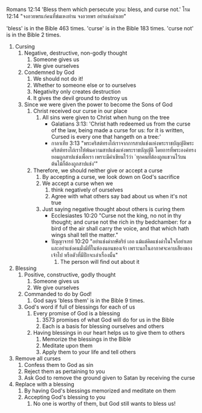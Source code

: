 
Romans 12:14 'Bless them which persecute you: bless, and curse not.'
โรม 12:14 "จงอวยพรแก่คนที่ข่มเหงท่าน จงอวยพร อย่าแช่งด่าเลย"

'bless' is in the Bible 463 times.
'curse' is in the Bible 183 times.
'curse not' is in the Bible 2 times.

1. Cursing
    1. Negative, destructive, non-godly thought
        1. Someone gives us
        2. We give ourselves
    2. Condemned by God
        1. We should not do it!
        2. Whether to someone else or to ourselves
        3. Negativity only creates destruction
        4. It gives the devil ground to destroy us
    3. Since we were given the power to become the Sons of God
        1. Christ received our curse in our place
            1. All sins were given to Christ when hung on the tree
                - Galatians 3:13: 'Christ hath redeemed us from the curse of the law, being made a curse for us: for it is written, Cursed is every one that hangeth on a tree:'
                - กาลาเทีย 3:13 "พระคริสต์ทรงไถ่เราจากการสาปแช่งแห่งพระราชบัญญัติพระคริสต์ทรงไถ่เราให้พ้นความสาปแช่งแห่งพระราชบัญญัติ โดยการที่พระองค์ทรงยอมถูกสาปแช่งเพื่อเรา เพราะมีคำเขียนไว้ว่า `ทุกคนที่ต้องถูกแขวนไว้บนต้นไม้ก็ต้องถูกสาปแช่ง'"
        2. Therefore, we should neither give or accept a curse
            1. By accepting a curse, we look down on God's sacrifice
            2. We accept a curse when we 
                1. think negatively of ourselves
                2. Agree with what others say bad about us when it's not true
            3. Just saying negative thought about others is curing them
                - Ecclesiastes 10:20 "Curse not the king, no not in thy thought; and curse not the rich in thy bedchamber: for a bird of the air shall carry the voice, and that which hath wings shall tell the matter."
                - ปัญญาจารย์ 10:20 "อย่าแช่งด่ากษัตริย์ เออ แม้แต่คิดแช่งด่าในใจก็อย่าเลย และอย่าแช่งคนมั่งมีที่ในห้องนอนของเจ้า เพราะนกในอากาศจะคาบเสียงของเจ้าไป หรือตัวที่มีปีกจะเล่าเรื่องนั้น"
                    1. The person will find out about it
2. Blessing
    1. Positive, constructive, godly thought
        1. Someone gives us
        2. We give ourselves
    2. Commanded to do by God!
        1. God says 'bless them' is in the Bible 9 times.
    3. God's word if full of blessings for each of us
        1. Every promise of God is a blessing
            1. 3573 promises of what God will do for us in the Bible
            2. Each is a basis for blessing ourselves and others
        2. Having blessings in our heart helps us to give them to others
            1. Memorize the blessings in the Bible
            2. Meditate upon them
            3. Apply them to your life and tell others
3. Remove all curses
    1. Confess them to God as sin
    2. Reject them as pertaining to you
    3. Ask God to remove the ground given to Satan by receiving the curse
4. Replace with a blessing
    1. By having God's blessings memorized and meditate on them
    2. Accepting God's blessing to you
        1. No one is worthy of them, but God still wants to bless us!